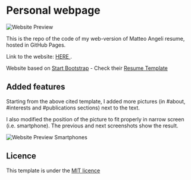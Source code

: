 # Personal webpage
![Website Preview](https://github.com/biotheo/biotheo.github.io/blob/main/GitHub_accessories/Repo_Picture.PNG)


This is the repo of the code of my web-version of Matteo Angeli resume, hosted in GitHub Pages.

Link to the website: <a href="https://biotheo.github.io"> HERE </a>.

Website based on <a href="https://startbootstrap.com">Start Bootstrap</a> - Check their <a href="https://github.com/StartBootstrap/startbootstrap-resume">Resume Template</a>

## Added features

Starting from the above cited template, I added more pictures (in #about, #interests and #publications sections) next to the text. 

I also modified the position of the picture to fit properly in narrow screen (i.e. smartphone). The previous and next screenshots show the result.

![Website Preview Smartphones](https://github.com/biotheo/biotheo.github.io/blob/main/GitHub_accessories/Repo_Picture_smartphone.jpg)

## Licence
This template is under the <a href="https://github.com/biotheo/biotheo.github.io/blob/main/LICENCE">MIT licence</a>
